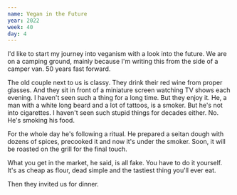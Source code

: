```yaml
---
name: Vegan in the Future
year: 2022
week: 40
day: 4
---
```


I'd like to start my journey into veganism with a look into the future. We are
on a camping ground, mainly because I'm writing this from the side of a camper
van. 50 years fast forward.

The old couple next to us is classy. They drink their red wine from proper
glasses. And they sit in front of a miniature screen watching TV shows each
evening. I haven't seen such a thing for a long time. But they enjoy it. He, a
man with a white long beard and a lot of tattoos, is a smoker. But he's not into
cigarettes. I haven't seen such stupid things for decades either. No. He's
smoking his food.

For the whole day he's following a ritual. He prepared a seitan dough with
dozens of spices, precooked it and now it's under the smoker. Soon, it will be
roasted on the grill for the final touch.

What you get in the market, he said, is all fake. You have to do it yourself.
It's as cheap as flour, dead simple and the tastiest thing you'll ever eat.

Then they invited us for dinner.
